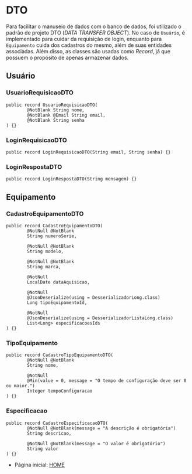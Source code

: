 # DTO

Para facilitar o manuseio de dados com o banco de dados, foi utilizado o padrão de projeto DTO (_DATA TRANSFER OBJECT_). No caso de ``Usuário``, é implementado para cuidar da requisição de login, enquanto para ``Equipamento`` cuida dos cadastros do mesmo, além de suas entidades associadas. Além disso, as classes são usadas como _Record_, já que possuem o propósito de apenas armazenar dados.

## Usuário

### UsuarioRequisicaoDTO

```
public record UsuarioRequisicaoDTO(
        @NotBlank String nome,
        @NotBlank @Email String email,
        @NotBlank String senha
) {}
```

### LoginRequisicaoDTO

```
public record LoginRequisicaoDTO(String email, String senha) {}
```

### LoginRespostaDTO

```
public record LoginRespostaDTO(String mensagem) {}
```

## Equipamento

### CadastroEquipamentoDTO

```
public record CadastroEquipamentoDTO(
		@NotNull @NotBlank
        String numeroSerie,
        
        @NotNull @NotBlank
        String modelo,
        
        @NotNull @NotBlank
        String marca,
        
        @NotNull
        LocalDate dataAquisicao,
        
        @NotNull
        @JsonDeserialize(using = DesserializadorLong.class)
        Long tipoEquipamentoId,
        
        @NotNull
        @JsonDeserialize(using = DesserializadorListaLong.class)
        List<Long> especificacoesIds
) {}
```

### TipoEquipamento

```
public record CadastroTipoEquipamentoDTO(
		@NotNull @NotBlank
        String nome,
        
        @NotNull
        @Min(value = 0, message = "O tempo de configuração deve ser 0 ou maior.") 
        Integer tempoConfiguracao
) {}
```

### Especificacao

```
public record CadastroEspecificacaoDTO(
        @NotNull @NotBlank(message = "A descrição é obrigatória")
        String descricao,
        
        @NotNull @NotBlank(message = "O valor é obrigatório")	
        String valor
) {}
```

- Página inicial: [HOME](https://git.raroacademy.com.br/nicolas.oliveira/projeto-final/-/tree/develop?ref_type=heads)